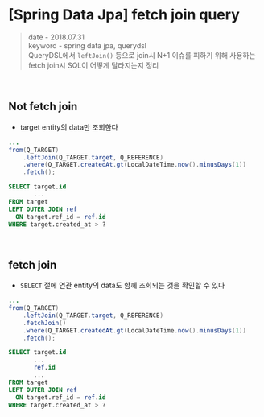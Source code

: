 # [Spring Data Jpa] fetch join query
> date - 2018.07.31  
> keyword - spring data jpa, querydsl  
> QueryDSL에서 `leftJoin()` 등으로 join시 N+1 이슈를 피하기 위해 사용하는 fetch join시 SQL이 어떻게 달라지는지 정리


<br>

## Not fetch join
* target entity의 data만 조회한다

```java
...
from(Q_TARGET)
    .leftJoin(Q_TARGET.target, Q_REFERENCE)
    .where(Q_TARGET.createdAt.gt(LocalDateTime.now().minusDays(1))
    .fetch();
```
```sql
SELECT target.id 
       ...
FROM target
LEFT OUTER JOIN ref 
  ON target.ref_id = ref.id
WHERE target.created_at > ?
```


<br>

## fetch join
* `SELECT` 절에 연관 entity의 data도 함께 조회되는 것을 확인할 수 있다
```java
...
from(Q_TARGET)
    .leftJoin(Q_TARGET.target, Q_REFERENCE)
    .fetchJoin()
    .where(Q_TARGET.createdAt.gt(LocalDateTime.now().minusDays(1))
    .fetch();
```
```sql
SELECT target.id 
       ...
       ref.id
       ...
FROM target
LEFT OUTER JOIN ref 
  ON target.ref_id = ref.id
WHERE target.created_at > ?
```
